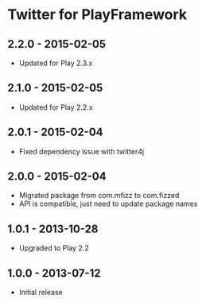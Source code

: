 Twitter for PlayFramework
=========================

## 2.2.0 - 2015-02-05
 - Updated for Play 2.3.x

## 2.1.0 - 2015-02-05
 - Updated for Play 2.2.x

## 2.0.1 - 2015-02-04
 - Fixed dependency issue with twitter4j

## 2.0.0 - 2015-02-04
 - Migrated package from com.mfizz to com.fizzed
 - API is compatible, just need to update package names

## 1.0.1 - 2013-10-28
 - Upgraded to Play 2.2

## 1.0.0 - 2013-07-12
 - Initial release
